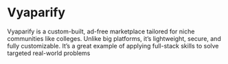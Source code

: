 # Vyaparify
Vyaparify is a custom-built, ad-free marketplace tailored for niche communities like colleges. Unlike big platforms, it’s lightweight, secure, and fully customizable. It’s a great example of applying full-stack skills to solve targeted real-world problems
